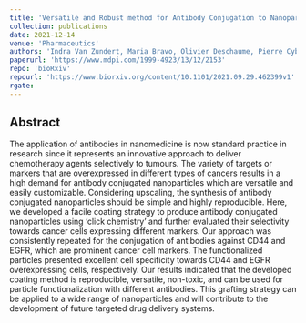 ```yaml
---
title: 'Versatile and Robust method for Antibody Conjugation to Nanoparticles with High Targeting Efficiency'
collection: publications
date: 2021-12-14
venue: 'Pharmaceutics'
authors: 'Indra Van Zundert, Maria Bravo, Olivier Deschaume, Pierre Cybulski, Carmen Bartic, Johan Hofkens, Hiroshi Uji-i, Beatrice Fortuni, Susana Rocha'
paperurl: 'https://www.mdpi.com/1999-4923/13/12/2153'
repo: 'bioRxiv'
repourl: 'https://www.biorxiv.org/content/10.1101/2021.09.29.462399v1'
rgate:
---
```


<h2> Abstract </h2>
<p align= "justify">

The application of antibodies in nanomedicine is now standard practice in research since it represents an innovative approach to deliver chemotherapy agents selectively to tumours. The variety of targets or markers that are overexpressed in different types of cancers results in a high demand for antibody conjugated nanoparticles which are versatile and easily customizable. Considering upscaling, the synthesis of antibody conjugated nanoparticles should be simple and highly reproducible. Here, we developed a facile coating strategy to produce antibody conjugated nanoparticles using ‘click chemistry’ and further evaluated their selectivity towards cancer cells expressing different markers. Our approach was consistently repeated for the conjugation of antibodies against CD44 and EGFR, which are prominent cancer cell markers. The functionalized particles presented excellent cell specificity towards CD44 and EGFR overexpressing cells, respectively. Our results indicated that the developed coating method is reproducible, versatile, non-toxic, and can be used for particle functionalization with different antibodies. This grafting strategy can be applied to a wide range of nanoparticles and will contribute to the development of future targeted drug delivery systems.

